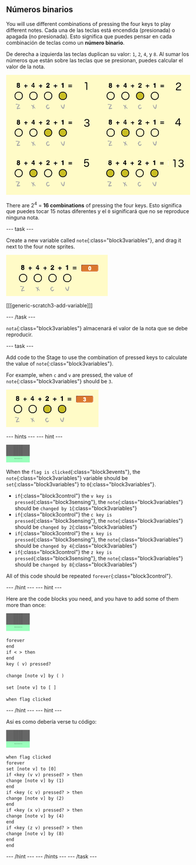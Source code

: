 ## Números binarios

You will use different combinations of pressing the four keys to play different notes. Cada una de las teclas está encendida (presionada) o apagada (no presionada). Esto significa que puedes pensar en cada combinación de teclas como un **número binario**.

De derecha a izquierda las teclas duplican su valor: `1`, `2`, `4`, y `8`. Al sumar los números que están sobre las teclas que se presionan, puedes calcular el valor de la nota.

![Ejemplos de valor de nota](images/note-values.png)

There are 2<sup>4</sup> = **16 combinations** of pressing the four keys. Esto significa que puedes tocar 15 notas diferentes y el `0` significará que no se reproduce ninguna nota.

\--- task \---

Create a new variable called `note`{:class="block3variables"}, and drag it next to the four note sprites.

![Variable nota](images/note-create.png)

[[[generic-scratch3-add-variable]]]

\--- /task \---

`nota`{:class="block3variables"} almacenará el valor de la nota que se debe reproducir.

\--- task \---

Add code to the Stage to use the combination of pressed keys to calculate the value of `note`{:class="block3variables"}.

For example, when `c` and `v` are pressed, the value of `note`{:class="block3variables"} should be `3`.

![Probando la variable nota](images/note-test.png)

\--- hints \--- \--- hint \---

![escenario](images/stage.png)

When the `flag is clicked`{:class="block3events"}, the `note`{:class="block3variables"} variable should be `set`{:class="block3variables"} to `0`{:class="block3variables"}.

+ `if`{:class="block3control"} the `v key is pressed`{:class="block3sensing"}, the `note`{:class="block3variables"} should be `changed by 1`{:class="block3variables"}
+ `if`{:class="block3control"} the `c key is pressed`{:class="block3sensing"}, the `note`{:class="block3variables"} should be `changed by 2`{:class="block3variables"}
+ `if`{:class="block3control"} the `x key is pressed`{:class="block3sensing"}, the `note`{:class="block3variables"} should be `changed by 4`{:class="block3variables"}
+ `if`{:class="block3control"} the `z key is pressed`{:class="block3sensing"}, the `note`{:class="block3variables"} should be `changed by 8`{:class="block3variables"}

All of this code should be repeated `forever`{:class="block3control"}.

\--- /hint \--- \--- hint \---

Here are the code blocks you need, and you have to add some of them more than once:

![escenario](images/stage.png)

```blocks3
forever
end
if < > then
end
key ( v) pressed?

change [note v] by ( )

set [note v] to [ ]

when flag clicked
```

\--- /hint \--- \--- hint \---

Así es como debería verse tu código:

![escenario](images/stage.png)

```blocks3
when flag clicked
forever
set [note v] to [0]
if <key (v v) pressed? > then
change [note v] by (1)
end
if <key (c v) pressed? > then
change [note v] by (2)
end
if <key (x v) pressed? > then
change [note v] by (4)
end
if <key (z v) pressed? > then
change [note v] by (8)
end
end
```

\--- /hint \--- \--- /hints \--- \--- /task \---